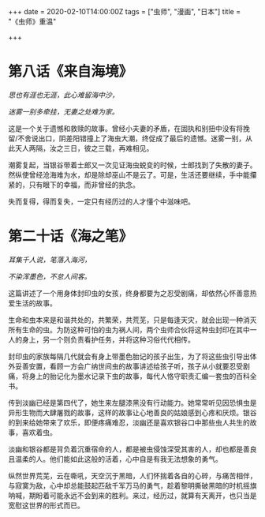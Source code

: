 +++
date = 2020-02-10T14:00:00Z
tags = ["虫师", "漫画", "日本"]
title = "《虫师》重温"

+++
# 第八话《来自海境》

_思也有涯也无涯，此心难留海中沙，_

_迷雾一别多牵挂，无妻之处难为家。_

这是一个关于遗憾和救赎的故事。曾经小夫妻的矛盾，在固执和别扭中没有将挽留/不舍说出口，阴差阳错撞上了海虫大潮，终促成了最后的遗憾。迷雾一别，从此天人两隔，汝之三日，彼之三载，再难相见。

潮雾复起，当银谷带着士郎又一次见证海虫蜕变的时候，士郎找到了失散的妻子。然纵使曾经沧海难为水，却是除却巫山不是云了。可是，生活还要继续，手中能攥紧的，只有眼下的幸福，而非曾经的执念。

失而复得，得而复失，一定只有经历过的人才懂个中滋味吧。

# 第二十话《海之笔》

_耳集千人说，笔落入海河，_

_不染浑墨色，不怠人间客。_

这篇讲述了一个用身体封印虫的女孩，终身都要为之忍受剧痛，却依然心怀善意热爱生活的故事。

生命和虫本来是和谐共处的，共繁荣，共荒芜，只是每逢天灾，就会出现一种消灭所有生命的虫。为防这种可怕的虫为祸人间，两个虫师合伙将这种虫封印在其中一人的身上，另一个则负责看护任务，并将这种习俗代代相传。

封印虫的家族每隔几代就会有身上带墨色胎记的孩子出生，为了将这些虫引导出体外妥善安置，看顾一方会广纳世间虫的故事讲述给孩子听，孩子从小就要忍受剧痛，将身上的胎记化为墨水记录下虫的故事，每代人恪守职责汇编一套虫的百科全书。

传到淡幽已经是第四代了，她生来左腿漆黑没有行动能力。她常常听见因恐惧虫是异形生物而大肆屠戮的故事，这样的故事让心地善良的姑娘感到心疼和厌烦。银谷的到来给她带来了欢乐，即便疼痛难忍，淡幽还是喜欢银谷口中那些虫人共生的故事，喜欢着虫。

淡幽和银谷都是背负着沉重宿命的人，都是被虫侵蚀深受其害的人，却也都是善良且温柔的人。他们能如此这般的活着，心中自是有我无法想象的勇气。

纵然世界荒芜，云在嘶吼，天空沉于黑暗，人们怀揣着各自的心碎，与痛苦相伴，与寂寞为敌，心中却总能鼓起匹敌千军万马的勇气，趁着黎明撕破黑暗的时机摇旗呐喊，期盼着可能永远不会到来的胜利。来过，经历过，就算有天离开，也只当是宽慰这世界的形式而已。